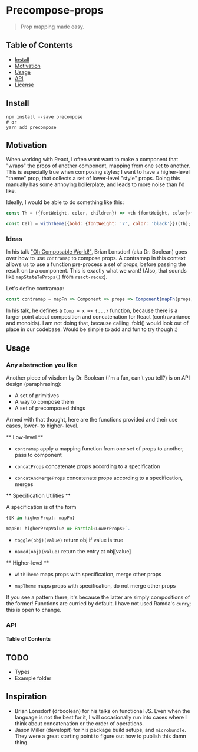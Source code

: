 # Precompose-props

> Prop mapping made easy.

## Table of Contents

-   [Install](#install)
-   [Motivation](#install)
-   [Usage](#install)
-   [API](#api)
-   [License](#license)

## Install

```shell
npm install --save precompose
# or
yarn add precompose
```

## Motivation

When working with React, I often want want to make a component that "wraps" the props of another component, mapping from one set to another.
This is especially true when composing styles; I want to have a higher-level "theme" prop, that collects a set of lower-level "style" props.
Doing this manually has some annoying boilerplate, and leads to more noise than I'd like.

Ideally, I would be able to do something like this:

```js
const Th = ({fontWeight, color, children}) => <th {fontWeight, color}>{children}</th>;

const Cell = withTheme({bold: {fontWeight: '7', color: 'black'}})(Th);
```

### Ideas

In his talk ["Oh Composable World!"](https://www.youtube.com/watch?v=SfWR3dKnFIo), Brian Lonsdorf (aka Dr. Boolean) goes over how to use `contramap` to compose props.
A contramap in this context allows us to use a function pre-process a set of props, before passing the result on to a component. This is exactly what we want!
(Also, that sounds like `mapStateToProps()` from `react-redux`).

Let's define contramap:

```js
const contramap = mapFn => Component => props => Component(mapFn(props));
```

In his talk, he defines a `Comp = x => {...}` function, because there is a larger point about composition and concatenation for React (contravariance and monoids).
I am not doing that, because calling .fold() would look out of place in our codebase. 
Would be simple to add and fun to try though :)

## Usage

### Any abstraction you like

Another piece of wisdom by Dr. Boolean (I'm a fan, can't you tell?) is on API design (paraphrasing):

-   A set of primitives
-   A way to compose them
-   A set of precomposed things

Armed with that thought, here are the functions provided and their use cases, lower- to higher- level.

** Low-level **

-   `contramap`
      apply a mapping function from one set of props to another, pass to component

-   `concatProps`
      concatenate props according to a specification

-   `concatAndMergeProps`
      concatenate props according to a specification, merges

** Specification Utilities **

A specification is of the form
```ts
{[K in higherProp]: mapFn}

mapFn: higherPropValue => Partial<LowerProps>`.
```

-   `toggle(obj)(value)`
      return obj if value is true

-   `named(obj)(value)`
      return the entry at obj[value]

** Higher-level **

-   `withTheme`
      maps props with specification, merge other props

-   `mapTheme`
      maps props with specification, do not merge other props

If you see a pattern there, it's because the latter are simply compositions of the former!
Functions are curried by default. I have not used Ramda's `curry`; this is open to change.

### API

<!-- Generated by documentation.js. Update this documentation by updating the source code. -->

#### Table of Contents

## TODO

-   Types
-   Example folder

## Inspiration
- Brian Lonsdorf (drboolean) for his talks on functional JS. Even when the language is not the best for it, I
will occasionally run into cases where I think about concatenation or the order of operations.
- Jason Miller (developit) for his package build setups, and `microbundle`. They were a great starting
point to figure out how to publish this damn thing.
